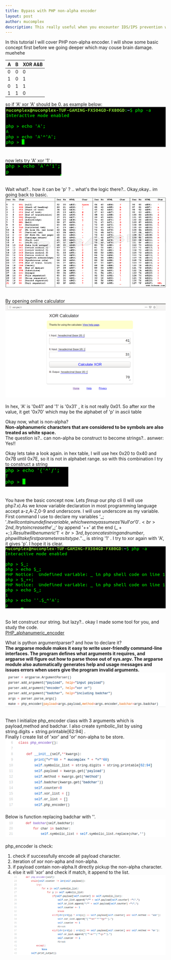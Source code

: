 ```yaml
---
title: Bypass with PHP non-alpha encoder 
layout: post
author: mucomplex
description: This really useful when you encounter IDS/IPS prevention which need to bypass php code execution
---
```


In this tutorial I will cover PHP non-alpha encoder. I will show some basic concept first before we going deeper which may couse brain damage. muehehe <br>

A 	| B 	| 	XOR A&B
--------|-------|-------------------
0       | 0     |          0
1       | 0     |          1
0       | 1     |          1
1       | 1     |          0

so if 'A' xor 'A' should be 0. as example below: <br>
![Image 1](/images/PHP_Non-Alpha/Selection_001.png)<br><br>

now lets try 'A' xor '1' : <br>
![Image 2](/images/PHP_Non-Alpha/Selection_002.png)<br><br>

Wait what?.. how it can be 'p' ? .. what's the logic there?.. Okay,okay.. im going back to basic.<br>
![Image 3](/images/PHP_Non-Alpha/ascii.gif)<br><br>

By opening online calculator <br>
![Image 4](/images/PHP_Non-Alpha/Selection_003.png)<br><br>
In hex, 'A' is '0x41' and '1' is '0x31' , it is not really 0x01. So after xor the value, it get '0x70' which may be the alphabet of 'p' in ascii table <br>

Okay now, what is non-alpha?<br>
**Non-alphanumeric characters that are considered to be symbols are also treated as white space.** <br>
The question is?.. can non-alpha be construct to become strings?.. asnwer: Yes!! <br>

Okay lets take a look again. in hex table, I will use hex 0x20 to 0x40 and 0x7B until 0x7E, so it is not in alphabet range. so with this combination I try to construct a string <br>
![Image 5](/images/PHP_Non-Alpha/Selection_004.png)<br><br>

You have the basic concept now. Lets *fireup* our php cli (I will use php7.x).As we know variable declaration in most programming language accept a-z,A-Z,0-9 and underscore.
I will use underscore as my variable.<br>
First command I use to declare my variables '$\_;'.It will contain undefine variable, which we may assume as 'Null' or '0'.<br>
2nd, I try to increase the '$\_;' by append '++' at the end ($\_++;).Result will be numeric '1' <br>
3rd, by concate string and number, php will take first parameter as its type. ''.$\_ is string '1' . I try to xor again with 'A', it gives 'p'. I hope it is clear. <br>
![Image 6](/images/PHP_Non-Alpha/Selection_005.png)<br><br>

So let construct our string. but lazy?.. okay I made some tool for you, and study the code.<br>
[PHP\_alphanumeric\_encoder](https://github.com/mucomplex/PHP_alphanumeric_encoder) <br>

What is python argumentparser? and how to declare it?<br>
**The argparse module makes it easy to write user-friendly command-line interfaces. The program defines what arguments it requires, and argparse will figure out how to parse those out of sys.argv. The argparse module also automatically generates help and usage messages and issues errors when users give the program invalid arguments.** <br>
![Image 7](/images/PHP_Non-Alpha/Selection_006.png)<br><br>

Then I initialize php\_encoder class with 3 arguments which is payload,method and badchar. I also create symbolic\_list by using string.digits + string.printable[62:94] . <br>
Finally I create list of 'xor' and 'or' non-alpha to be store. <br>
![Image 8](/images/PHP_Non-Alpha/Selection_007.png)<br><br>
Below is function replacing badchar with ''. <br>
![Image 9](/images/PHP_Non-Alpha/Selection_008.png)<br><br>
php_encoder is check: <br>
1. check if successfully encode all payload character.
2. iteration of xor non-apha and non-alpha.
3. if payload contain non-alpha.It directly pickup the non-alpha character.
4. else it will 'xor' and check if match, it append to the list.
![Image 10](/images/PHP_Non-Alpha/Selection_009.png)<br><br>


